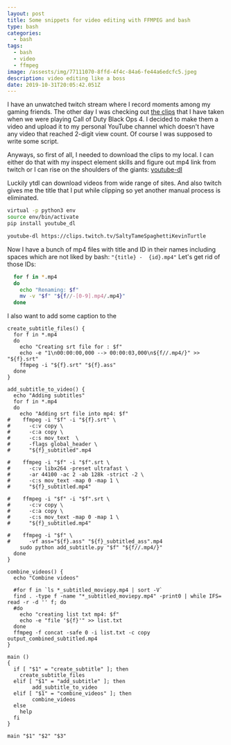 ```yaml
---
layout: post
title: Some snippets for video editing with FFMPEG and bash
type: bash
categories:
  - bash
tags:
  - bash
  - video
  - ffmpeg
image: /assests/img/77111070-8ffd-4f4c-84a6-fe44a6edcfc5.jpeg
description: video editing like a boss
date: 2019-10-31T20:05:42.051Z
---
```

I have an unwatched twitch stream where I record moments among my gaming friends. The other day I was checking out [the clips](https://www.twitch.tv/dailyow/manager/clips) that I have taken when we were playing Call of Duty Black Ops 4. I decided to make them a video and upload it to my personal YouTube channel which doesn't have any video that reached 2-digit view count. Of course I was supposed to write some script.

Anyways, so first of all, I needed to download the clips to my local. I can either do that with my inspect element skills and figure out mp4 link from twitch or I can rise on the shoulders of the giants: [youtube-dl](https://ytdl-org.github.io/youtube-dl/index.html)

Luckily ytdl can download videos from wide range of sites. And also twitch gives me the title that I put while clipping so yet another manual process is eliminated.

```bash
virtual -p python3 env
source env/bin/activate
pip install youtube_dl

youtube-dl https://clips.twitch.tv/SaltyTameSpaghettiKevinTurtle
```

Now I have a bunch of mp4 files with title and ID in their names including spaces which are not liked by bash: `"{title} -  {id}.mp4"`
Let's get rid of those IDs:

```bash
  for f in *.mp4 
  do
    echo "Renaming: $f"
    mv -v "$f" "${f//-[0-9].mp4/.mp4}"
  done
```

I also want to add some caption to the 

```
create_subtitle_files() {
  for f in *.mp4 
  do
    echo "Creating srt file for : $f"
    echo -e "1\n00:00:00,000 --> 00:00:03,000\n${f//.mp4/}" >> "${f}.srt"
    ffmpeg -i "${f}.srt" "${f}.ass"
  done
}

add_subtitle_to_video() {
  echo "Adding subtitles"
  for f in *.mp4 
  do
    echo "Adding srt file into mp4: $f"
#    ffmpeg -i "$f" -i "${f}.srt" \
#      -c:v copy \
#      -c:a copy \
#      -c:s mov_text  \
#      -flags global_header \
#      "${f}_subtitled".mp4

#    ffmpeg -i "$f" -i "$f".srt \
#      -c:v libx264 -preset ultrafast \
#      -ar 44100 -ac 2 -ab 128k -strict -2 \
#      -c:s mov_text -map 0 -map 1 \
#      "${f}_subtitled.mp4"

#    ffmpeg -i "$f" -i "$f".srt \
#      -c:v copy \
#      -c:a copy \
#      -c:s mov_text -map 0 -map 1 \
#      "${f}_subtitled.mp4"

#    ffmpeg -i "$f" \
#      -vf ass="${f}.ass" "${f}_subtitled_ass".mp4
    sudo python add_subtitle.py "$f" "${f//.mp4/}" 
  done
}

combine_videos() {
  echo "Combine videos"

  #for f in `ls *_subtitled_moviepy.mp4 | sort -V` 
  find . -type f -name "*_subtitled_moviepy.mp4" -print0 | while IFS= read -r -d '' f; do
  #do
    echo "creating list txt mp4: $f"
    echo -e "file '${f}'" >> list.txt
  done
  ffmpeg -f concat -safe 0 -i list.txt -c copy output_combined_subtitled.mp4
}

main ()
{
  if [ "$1" = "create_subtitle" ]; then
    create_subtitle_files
  elif [ "$1" = "add_subtitle" ]; then
		add_subtitle_to_video
  elif [ "$1" = "combine_videos" ]; then
		combine_videos
  else
    help
  fi
}

main "$1" "$2" "$3"
```
